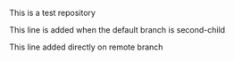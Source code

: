 This is a test repository 

This line is added when the default branch is second-child

This line added directly on remote branch

